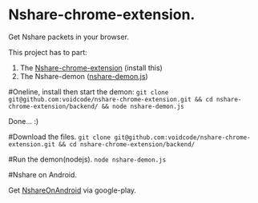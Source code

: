 # Nshare-chrome-extension.
Get Nshare packets in your browser.

This project has to part: 

1. The [Nshare-chrome-extension](https://chrome.google.com/webstore/detail/nshare/lecapbjobhaloanokngngalcngdpklcf) (install this)
2. The Nshare-demon ([nshare-demon.js](https://github.com/voidcode/nshare-chrome-extension/blob/master/backend/nshare-demon.js))


#Oneline, install then start the demon:
```git clone git@github.com:voidcode/nshare-chrome-extension.git && cd nshare-chrome-extension/backend/ && node nshare-demon.js```

Done... :)


#Download the files.
`git clone git@github.com:voidcode/nshare-chrome-extension.git && cd nshare-chrome-extension/backend/`

#Run the demon(nodejs).
`node nshare-demon.js`

#Nshare on Android.

Get [NshareOnAndroid](https://play.google.com/store/apps/details?id=com.voidcode.nshare) via google-play.
